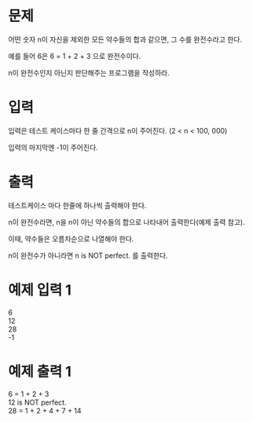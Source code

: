 # 문제
어떤 숫자 n이 자신을 제외한 모든 약수들의 합과 같으면, 그 수를 완전수라고 한다. 

예를 들어 6은 6 = 1 + 2 + 3 으로 완전수이다.

n이 완전수인지 아닌지 판단해주는 프로그램을 작성하라.

# 입력
입력은 테스트 케이스마다 한 줄 간격으로 n이 주어진다. (2 < n < 100, 000)

입력의 마지막엔 -1이 주어진다.

# 출력
테스트케이스 마다 한줄에 하나씩 출력해야 한다.

n이 완전수라면, n을 n이 아닌 약수들의 합으로 나타내어 출력한다(예제 출력 참고).

이때, 약수들은 오름차순으로 나열해야 한다.

n이 완전수가 아니라면 n is NOT perfect. 를 출력한다.

# 예제 입력 1 
6  
12  
28  
-1  
# 예제 출력 1 
6 = 1 + 2 + 3  
12 is NOT perfect.  
28 = 1 + 2 + 4 + 7 + 14  
